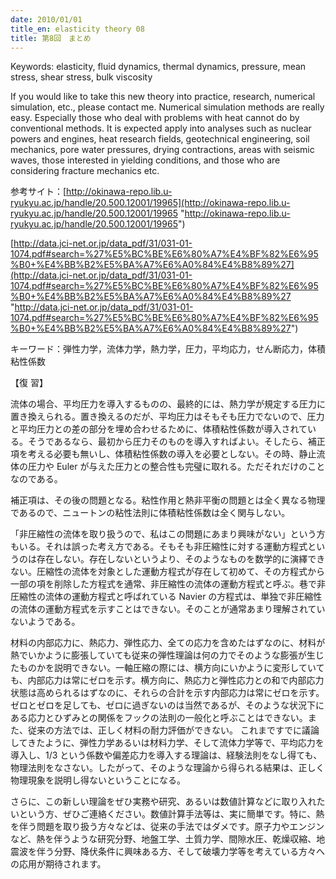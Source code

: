 ```yaml
---
date: 2010/01/01
title_en: elasticity theory 08
title: 第8回　まとめ
---
```


Keywords: elasticity, fluid dynamics, thermal dynamics, pressure, mean stress, shear stress, bulk viscosity

If you would like to take this new theory into practice, research, numerical simulation, etc., please contact me. Numerical simulation methods are really easy. Especially those who deal with problems with heat cannot do by conventional methods. It is expected apply into analyses such as nuclear powers and engines, heat research fields, geotechnical engineering, soil mechanics, pore water pressures, drying contractions, areas with seismic waves, those interested in yielding conditions, and those who are considering fracture mechanics etc.

参考サイト：[http://okinawa-repo.lib.u-ryukyu.ac.jp/handle/20.500.12001/19965](http://okinawa-repo.lib.u-ryukyu.ac.jp/handle/20.500.12001/19965 "http://okinawa-repo.lib.u-ryukyu.ac.jp/handle/20.500.12001/19965")

[http://data.jci-net.or.jp/data_pdf/31/031-01-1074.pdf#search=%27%E5%BC%BE%E6%80%A7%E4%BF%82%E6%95%B0+%E4%BB%B2%E5%BA%A7%E6%A0%84%E4%B8%89%27](http://data.jci-net.or.jp/data_pdf/31/031-01-1074.pdf#search=%27%E5%BC%BE%E6%80%A7%E4%BF%82%E6%95%B0+%E4%BB%B2%E5%BA%A7%E6%A0%84%E4%B8%89%27 "http://data.jci-net.or.jp/data_pdf/31/031-01-1074.pdf#search=%27%E5%BC%BE%E6%80%A7%E4%BF%82%E6%95%B0+%E4%BB%B2%E5%BA%A7%E6%A0%84%E4%B8%89%27")

キーワード：弾性力学，流体力学，熱力学，圧力，平均応力，せん断応力，体積粘性係数

【復 習】

流体の場合、平均圧力を導入するものの、最終的には、熱力学が規定する圧力に置き換えられる。置き換えるのだが、平均圧力はそもそも圧力でないので、圧力と平均圧力との差の部分を埋め合わせるために、体積粘性係数が導入されている。そうであるなら、最初から圧力そのものを導入すればよい。そしたら、補正項を考える必要も無いし、体積粘性係数の導入を必要としない。その時、静止流体の圧力や Euler が与えた圧力との整合性も完璧に取れる。ただそれだけのことなのである。

補正項は、その後の問題となる。粘性作用と熱非平衡の問題とは全く異なる物理であるので、ニュートンの粘性法則に体積粘性係数は全く関与しない。

「非圧縮性の流体を取り扱うので、私はこの問題にあまり興味がない」という方もいる。それは誤った考え方である。そもそも非圧縮性に対する運動方程式というのは存在しない。存在しないというより、そのようなものを数学的に演繹できない。圧縮性の流体を対象とした運動方程式が存在して初めて、その方程式から一部の項を削除した方程式を通常、非圧縮性の流体の運動方程式と呼ぶ。巷で非圧縮性の流体の運動方程式と呼ばれている Navier の方程式は、単独で非圧縮性の流体の運動方程式を示すことはできない。そのことが通常あまり理解されていないようである。

材料の内部応力に、熱応力、弾性応力、全ての応力を含めたはずなのに、材料が熱でいかように膨張していても従来の弾性理論は何の力でそのような膨張が生じたものかを説明できない。一軸圧縮の際には、横方向にいかように変形していても、内部応力は常にゼロを示す。横方向に、熱応力と弾性応力との和で内部応力状態は高められるはずなのに、それらの合計を示す内部応力は常にゼロを示す。ゼロとゼロを足しても、ゼロに過ぎないのは当然であるが、そのような状況下にある応力とひずみとの関係をフックの法則の一般化と呼ぶことはできない。また、従来の方法では、正しく材料の耐力評価ができない。
これまですでに議論してきたように、弾性力学あるいは材料力学、そして流体力学等で、平均応力を導入し、1/3 という係数や偏差応力を導入する理論は、経験法則をなし得ても、物理法則をなさない。したがって、そのような理論から得られる結果は、正しく物理現象を説明し得ないということになる。

さらに、この新しい理論をぜひ実務や研究、あるいは数値計算などに取り入れたいという方、ぜひご連絡ください。数値計算手法等は、実に簡単です。特に、熱を伴う問題を取り扱う方々などは、従来の手法ではダメです。原子力やエンジンなど、熱を伴うような研究分野、地盤工学、土質力学、間隙水圧、乾燥収縮、地震波を伴う分野、降伏条件に興味ある方、そして破壊力学等を考えている方々への応用が期待されます。

